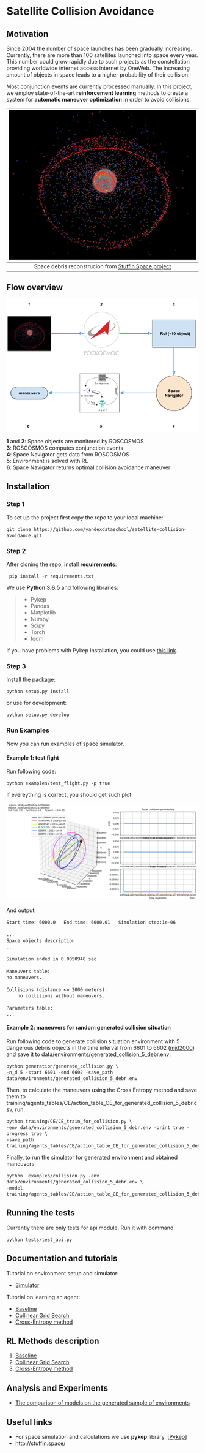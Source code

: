 
# Satellite Collision Avoidance


## Motivation

Since 2004 the number of space launches has been gradually increasing. Currently, there are more than 100 satellites launched into space every year. This number could grow rapidly due to such projects as the constellation providing worldwide internet access internet by OneWeb. The increasing amount of objects in space leads to a higher probability of their collision.

Most conjunction events are currently processed manually. In this project, we employ state-of-the-art **reinforcement learning** methods to create a system for **automatic maneuver optimization** in order to avoid collisions.

|![](data/images/stuffin_space.png)|
|:--:| 
|Space debris reconstrucion from [Stuffin Space project](http://stuffin.space)|

## Flow overview

![](data/images/Space_Navigator_scheme.png)

**1** and **2**: Space objects are monitored by ROSCOSMOS <br />
**3**: ROSCOSMOS computes conjunction events <br /> 
**4**: Space Navigator gets data from ROSCOSMOS <br />
**5**: Environment is solved with RL <br />
**6**: Space Navigator returns optimal collision avoidance maneuver <br />

## Installation

### Step 1

To set up the project first copy the repo to your local machine:

``` 
git clone https://github.com/yandexdataschool/satellite-collision-avoidance.git
```

### Step 2

After cloning the repo, install **requirements**:

```
 pip install -r requirements.txt
```

We use **Python 3.6.5** and following libraries:
> * Pykep
> * Pandas
> * Matplotlib
> * Numpy
> * Scipy
> * Torch
> * tqdm

If you have problems with Pykep installation, you could use [this link](https://esa.github.io/pykep/documentation/index.html).

### Step 3

Install the package:
```
python setup.py install
```

or use for development:
```
python setup.py develop
```

### Run Examples

Now you can run examples of space simulator.

#### Example 1: test fight

Run following code:
```
python examples/test_flight.py -p true
```

If evereything is correct, you should get such plot:

![](data/images/test_flight.png)

And output:
```
Start time: 6000.0   End time: 6000.01   Simulation step:1e-06

...
Space objects description
...

Simulation ended in 0.0050948 sec.

Maneuvers table:
no maneuvers.

Collisions (distance <= 2000 meters):
    no collisions without maneuvers.

Parameters table:
...
```

#### Example 2: maneuvers for random generated collision situation

Run following code to generate collision situation environment with 5 dangerous debris objects in the time interval from 6601 to 6602 ([mjd2000](http://www.solarsystemlab.com/faq.html)) and save it to data/environments/generated_collision_5_debr.env:
```
python generation/generate_collision.py \
-n_d 5 -start 6601 -end 6602 -save_path data/environments/generated_collision_5_debr.env
```

Then, to calculate the maneuvers using the Cross Entropy method and save them to training/agents_tables/CE/action_table_CE_for_generated_collision_5_debr.csv, run:
```
python training/CE/CE_train_for_collision.py \
-env data/environments/generated_collision_5_debr.env -print true -progress true \
-save_path training/agents_tables/CE/action_table_CE_for_generated_collision_5_debr.csv
```

Finally, to run the simulator for generated environment and obtained maneuvers:
```
python  examples/collision.py -env data/environments/generated_collision_5_debr.env \
-model training/agents_tables/CE/action_table_CE_for_generated_collision_5_debr.csv
```










## Running the tests

Currently there are only tests for api module. Run it with command:
```
python tests/test_api.py
```

## Documentation and tutorials

Tutorial on environment setup and simulator:
* [Simulator](examples/Notebooks/tutorials/Simulator_tutorial.ipynb)

Tutorial on learning an agent: 
* [Baseline](examples/Notebooks/tutorials/Baseline_tutorial.ipynb)
* [Collinear Grid Search](examples/Notebooks/tutorials/Collinear_GS_tutorial.ipynb)
* [Cross-Entropy method](examples/Notebooks/tutorials/CE_tutorial.ipynb)

## RL Methods description

1. [Baseline](space_navigator/models/baseline/README.md)
2. [Collinear Grid Search](space_navigator/models/collinear_GS/README.md)
3. [Cross-Entropy method](space_navigator/models/CE/README.md)

## Analysis and Experiments 

* [The comparison of models on the generated sample of environments](examples/Notebooks/analysis_and_experiments/Models_comparison.ipynb)

<!-- ## Authors

* **Nikita Kazeev** - scientific director, Yandex LAMBDA Factory
* **Irina Ponomareva** - scientific advisor, TSNIIMASH
* **Leonid Gremyachikh** - MSc in computer science, NRU-HSE, 2st year.
* **Dubov Dmitry** - BSc in computer science, NRU-HSE, 4th year. -->

<!-- See also the list of [contributors](https://github.com/your/project/contributors) who participated in this project.
 -->

<!-- ## License

This project is licensed under the TSNIIMASH and LAMBDA Factory. (?)
 -->

<!-- ## Acknowledgments

* Hat tip to anyone who's code was used
* Inspiration
* etc -->

## Useful links

* For space simulation and calculations we use **pykep** library. [[Pykep](https://esa.github.io/pykep/)]
* http://stuffin.space/
